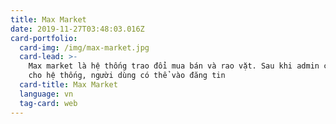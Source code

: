 ```yaml
---
title: Max Market
date: 2019-11-27T03:48:03.016Z
card-portfolio:
  card-img: /img/max-market.jpg
  card-lead: >-
    Max market là hệ thống trao đổi mua bán và rao vặt. Sau khi admin cấu hình
    cho hệ thống, người dùng có thể vào đăng tin 
  card-title: Max Market
  language: vn
  tag-card: web
---
```



